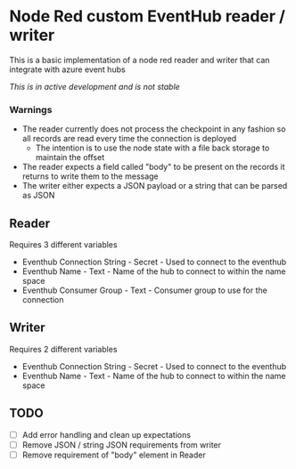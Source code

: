 # Node Red custom EventHub reader / writer

This is a basic implementation of a node red reader and writer that can integrate with azure event hubs

*This is in active development and is not stable*

### Warnings
* The reader currently does not process the checkpoint in any fashion so all records are read every time the connection is deployed
    * The intention is to use the node state with a file back storage to maintain the offset
* The reader expects a field called "body" to be present on the records it returns to write them to the message
* The writer either expects a JSON payload or a string that can be parsed as JSON

## Reader

Requires 3 different variables
* Eventhub Connection String - Secret - Used to connect to the eventhub
* Eventhub Name - Text - Name of the hub to connect to within the name space
* Eventhub Consumer Group - Text - Consumer group to use for the connection

## Writer

Requires 2 different variables
* Eventhub Connection String - Secret - Used to connect to the eventhub
* Eventhub Name - Text - Name of the hub to connect to within the name space


## TODO
* [ ] Add error handling and clean up expectations
* [ ] Remove JSON / string JSON requirements from writer
* [ ] Remove requirement of "body" element in Reader